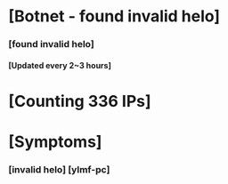 # [Botnet - found invalid helo]
### [found invalid helo]
#### [Updated every 2~3 hours]

# [Counting 336 IPs]

# [Symptoms] 
###   [invalid helo] [ylmf-pc]
